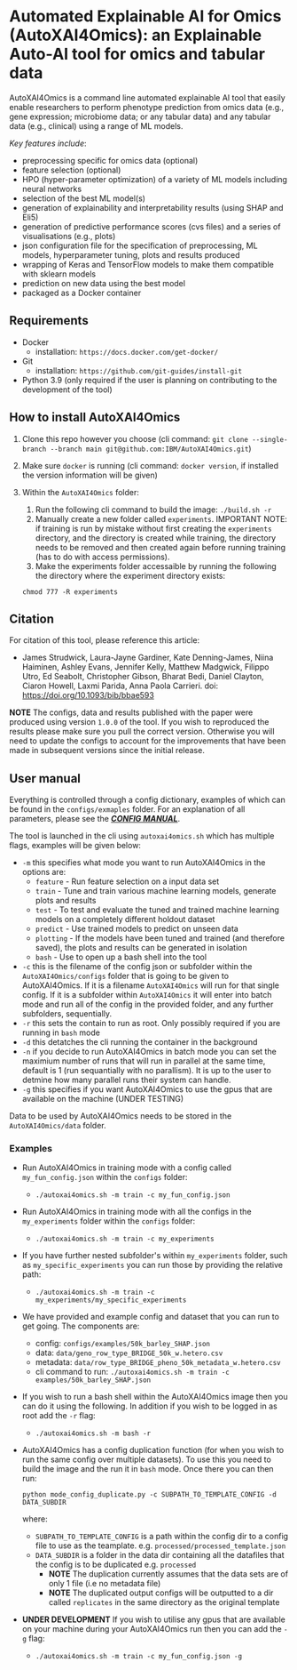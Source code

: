 <!--
 Copyright 2024 IBM Corp.
 
 Licensed under the Apache License, Version 2.0 (the "License");
 you may not use this file except in compliance with the License.
 You may obtain a copy of the License at
 
     http://www.apache.org/licenses/LICENSE-2.0
 
 Unless required by applicable law or agreed to in writing, software
 distributed under the License is distributed on an "AS IS" BASIS,
 WITHOUT WARRANTIES OR CONDITIONS OF ANY KIND, either express or implied.
 See the License for the specific language governing permissions and
 limitations under the License.
-->

# Automated Explainable AI for Omics (AutoXAI4Omics): an Explainable Auto-AI tool for omics and tabular data

AutoXAI4Omics is a command line automated explainable AI tool that easily enable researchers to perform phenotype prediction from omics data (e.g., gene expression; microbiome data; or any tabular data) and any tabular data (e.g., clinical) using a range of ML models.

*Key features include*:

* preprocessing specific for omics data (optional)
* feature selection (optional)
* HPO (hyper-parameter optimization) of a variety of ML models including neural networks
* selection of the best ML model(s)
* generation of explainability and interpretability results (using SHAP and Eli5)
* generation of predictive performance scores (cvs files) and a series of visualisations (e.g., plots)
* json configuration file for the specification of preprocessing, ML models, hyperparameter tuning, plots and results produced
* wrapping of Keras and TensorFlow models to make them compatible with sklearn models
* prediction on new data using the best model
* packaged as a Docker container

## Requirements

* Docker
  * installation: `https://docs.docker.com/get-docker/`
* Git
  * installation: `https://github.com/git-guides/install-git`
* Python 3.9 (only required if the user is planning on contributing to the development of the tool)

## How to install AutoXAI4Omics

 1. Clone this repo however you choose (cli command: `git clone --single-branch --branch main git@github.com:IBM/AutoXAI4Omics.git`)
 2. Make sure `docker` is running (cli command: `docker version`, if installed the version information will be given)
 3. Within the `AutoXAI4Omics` folder:
       1. Run the following cli command to build the image: `./build.sh -r`
       2. Manually create a new folder called `experiments`. IMPORTANT NOTE: if training is run by mistake without first creating the `experiments` directory, and the directory is created while training, the directory needs to be removed and then created again before running training (has to do with access permissions).
       3. Make the experiments folder accessaible by running the following the directory where the experiment directory exists:

       ```shell
       chmod 777 -R experiments 
       ```

## Citation

For citation of this tool, please reference this article:

* James Strudwick, Laura-Jayne Gardiner, Kate Denning-James, Niina Haiminen, Ashley Evans, Jennifer Kelly, Matthew Madgwick, Filippo Utro, Ed Seabolt, Christopher Gibson, Bharat Bedi, Daniel Clayton, Ciaron Howell, Laxmi Parida, Anna Paola Carrieri. doi: <https://doi.org/10.1093/bib/bbae593>
<!-- bioRxiv 2024.03.25.586460;  -->

**NOTE** The configs, data and results published with the paper were produced using version `1.0.0` of the tool. If you wish to reproduced the results please make sure you pull the correct version. Otherwise you will need to update the configs to account for the improvements that have been made in subsequent versions since the initial release.

## User manual

Everything is controlled through a config dictionary, examples of which can be found in the `configs/exmaples` folder. For an explanation of all parameters, please see the [***CONFIG MANUAL***](https://github.com/IBM/AutoXAI4Omics/blob/main/DEV_MANUAL.md).

The tool is launched in the cli using `autoxai4omics.sh` which has multiple flags, examples will be given below:

* `-m` this specifies what mode you want to run AutoXAI4Omics in the options are:
  * `feature` - Run feature selection on a input data set
  * `train` - Tune and train various machine learning models, generate plots and results
  * `test` - To test and evaluate the tuned and trained machine learning models on a completely different holdout dataset
  * `predict` - Use trained models to predict on unseen data
  * `plotting` - If the models have been tuned and trained (and therefore saved), the plots and results can be generated in isolation
  * `bash` - Use to open up a bash shell into the tool
* `-c` this is the filename of the config json or subfolder within the `AutoXAI4Omics/configs` folder that is going to be given to AutoXAI4Omics. If it is a filename `AutoXAI4Omics` will run for that single config. If it is a subfolder within `AutoXAI4Omics` it will enter into batch mode and run all of the config in the provided folder, and any further subfolders, sequentially.
* `-r` this sets the contain to run as root. Only possibly required if you are running in `bash` mode
* `-d` this detatches the cli running the container in the background
* `-n` if you decide to run AutoXAI4Omics in batch mode you can set the maximium number of runs that will run in parallel at the same time, default is 1 (run sequantially with no parallism). It is up to the user to detmine how many parallel runs their system can handle.
* `-g` this specifies if you want AutoXAI4Omics to use the gpus that are available on the machine (UNDER TESTING)

Data to be used by AutoXAI4Omics needs to be stored in the `AutoXAI4Omics/data` folder.

### Examples

* Run AutoXAI4Omics in training mode with a config called `my_fun_config.json` within the `configs` folder:
  * `./autoxai4omics.sh -m train -c my_fun_config.json`
* Run AutoXAI4Omics in training mode with all the configs in the `my_experiments` folder within the `configs` folder:
  * `./autoxai4omics.sh -m train -c my_experiments`
* If you have further nested subfolder's within `my_experiments` folder, such as `my_specific_experiments` you can run those by providing the relative path:
  * `./autoxai4omics.sh -m train -c my_experiments/my_specific_experiments`

* We have provided and example config and dataset that you can run to get going. The components are:
  * config: `configs/examples/50k_barley_SHAP.json`
  * data: `data/geno_row_type_BRIDGE_50k_w.hetero.csv`
  * metadata: `data/row_type_BRIDGE_pheno_50k_metadata_w.hetero.csv`
  * cli command to run: `./autoxai4omics.sh -m train -c examples/50k_barley_SHAP.json`

* If you wish to run a bash shell within the AutoXAI4Omics image then you can do it using the following. In addition if you wish to be logged in as root add the `-r` flag:
  * `./autoxai4omics.sh -m bash -r`

* AutoXAI4Omics has a config duplication function (for when you wish to run the same config over multiple datasets). To use this you need to build the image and the run it in `bash` mode. Once there you can then run:
  
  ```shell
  python mode_config_duplicate.py -c SUBPATH_TO_TEMPLATE_CONFIG -d DATA_SUBDIR
  ```

  where:
  * `SUBPATH_TO_TEMPLATE_CONFIG` is a path within the config dir to a config file to use as the teamplate. e.g. `processed/processed_template.json`
  * `DATA_SUBDIR` is a folder in the data dir containing all the datafiles that the config is to be duplicated e.g. `processed`
    * **NOTE** The duplication currently assumes that the data sets are of only 1 file (i.e no metadata file)
    * **NOTE** The duplicated output configs will be outputted to a dir called `replicates` in the same directory as the original template

* **UNDER DEVELOPMENT** If you wish to utilise any gpus that are available on your machine during your AutoXAI4Omics run then you can add the `-g` flag:
  * `./autoxai4omics.sh -m train -c my_fun_config.json -g`
